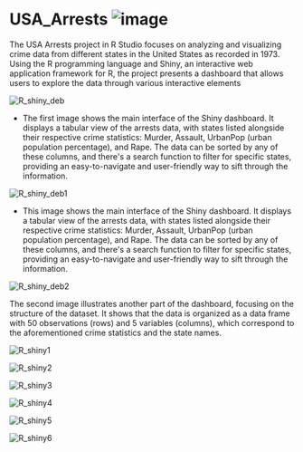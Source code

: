 # USA_Arrests ![image](https://github.com/maevaportfolio/USA_Arrests/assets/108234726/3ad95bb0-f7f2-4f5e-b85b-842827103df2)


The USA Arrests project in R Studio focuses on analyzing and visualizing crime data from different states in the United States as recorded in 1973. Using the R programming language and Shiny, an interactive web application framework for R, the project presents a dashboard that allows users to explore the data through various interactive elements

![R_shiny_deb](https://user-images.githubusercontent.com/108234726/215326861-add8b1e8-9200-4de7-bab3-81641c2ba419.png)

- The first image shows the main interface of the Shiny dashboard. It displays a tabular view of the arrests data, with states listed alongside their respective crime statistics: Murder, Assault, UrbanPop (urban population percentage), and Rape. The data can be sorted by any of these columns, and there's a search function to filter for specific states, providing an easy-to-navigate and user-friendly way to sift through the information.

![R_shiny_deb1](https://user-images.githubusercontent.com/108234726/215326865-1b970904-ec2f-4c70-86d9-b2e1e3f232a0.png)

- This image shows the main interface of the Shiny dashboard. It displays a tabular view of the arrests data, with states listed alongside their respective crime statistics: Murder, Assault, UrbanPop (urban population percentage), and Rape. The data can be sorted by any of these columns, and there's a search function to filter for specific states, providing an easy-to-navigate and user-friendly way to sift through the information.

![R_shiny_deb2](https://user-images.githubusercontent.com/108234726/215326869-ee721ae1-81fa-4bbd-88ed-3aff138bcc4d.png)

The second image illustrates another part of the dashboard, focusing on the structure of the dataset. It shows that the data is organized as a data frame with 50 observations (rows) and 5 variables (columns), which correspond to the aforementioned crime statistics and the state names.

![R_shiny1](https://user-images.githubusercontent.com/108234726/215326873-2efc87cf-6214-48d2-a1d9-45d2c2787856.png)

![R_shiny2](https://user-images.githubusercontent.com/108234726/215326876-fe7647a4-5c78-4e4d-b5d7-67ee57e9c4f5.png)

![R_shiny3](https://user-images.githubusercontent.com/108234726/215326879-cb04db3c-e246-4923-855d-61575709266a.png)

![R_shiny4](https://user-images.githubusercontent.com/108234726/215326882-364c7224-1b4f-4ae8-83a2-9a607343f2ed.png)

![R_shiny5](https://user-images.githubusercontent.com/108234726/215326888-95cf9a38-895e-43d5-9a87-49d8275945e7.png)

![R_shiny6](https://user-images.githubusercontent.com/108234726/215326897-e0c53128-09df-48ea-b643-4be6db0e4f53.png)
